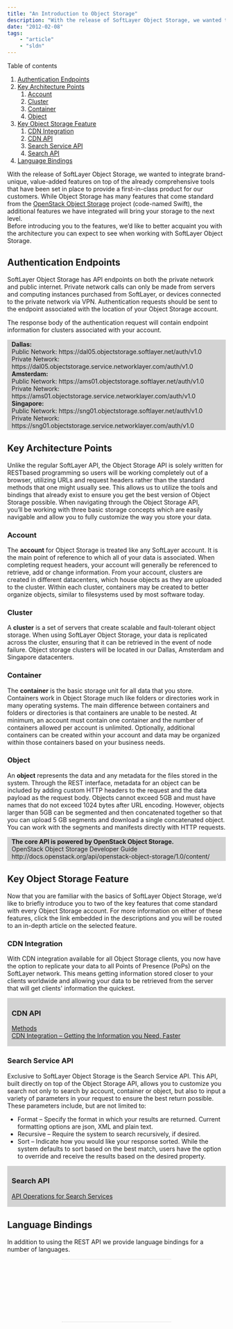 ```yaml
---
title: "An Introduction to Object Storage"
description: "With the release of SoftLayer Object Storage, we wanted to integrate brand-unique, value-added features on top of the already comprehensive tools that have been set in place to provide a first-in-class product for our customers. While Object Storage has many features that come standard from the <a href="http://openstack.org/projects/storage/">OpenStack Object Storage</a> project (code-named Swift), the additional features we have integrated will bring your storage to the next level."
date: "2012-02-08"
tags:
    - "article"
    - "sldn"
---
```


<script type="text/javascript">toc_collapse=0;</script><div class="toc" id="toc12">
<div class="toc-title">Table of contents<span class="toc-toggle-message">&nbsp;</span></div>
<div class="toc-list">
<ol>
<li class="toc-level-1"><a href="#Authentication_Endpoints">Authentication Endpoints</a></li>
<li class="toc-level-1"><a href="#Key_Architecture_Points">Key Architecture Points</a>
<ol>
<li class="toc-level-2"><a href="#Account">Account</a></li>
<li class="toc-level-2"><a href="#Cluster">Cluster</a></li>
<li class="toc-level-2"><a href="#Container">Container</a></li>
<li class="toc-level-2"><a href="#Object">Object</a></li>
</ol>
</li>
<li class="toc-level-1"><a href="#Key_Object_Storage_Feature">Key Object Storage Feature</a>
<ol>
<li class="toc-level-2"><a href="#CDN_Integration">CDN Integration</a></li>
<li class="toc-level-2"><a href="#CDN_API">CDN API</a></li>
<li class="toc-level-2"><a href="#Search_Service_API">Search Service API</a></li>
<li class="toc-level-2"><a href="#Search_API">Search API</a></li>
</ol>
</li>
<li class="toc-level-1"><a href="#Language_Bindings">Language Bindings</a></li>
</ol>
</div>
</div>
<p>With the release of SoftLayer Object Storage, we wanted to integrate brand-unique, value-added features on top of the already comprehensive tools that have been set in place to provide a first-in-class product for our customers. While Object Storage has many features that come standard from the <a href="http://openstack.org/projects/storage/">OpenStack Object Storage</a> project (code-named Swift), the additional features we have integrated will bring your storage to the next level.<br />
Before introducing you to the features, we’d like to better acquaint you with the architecture you can expect to see when working with SoftLayer Object Storage.</p>
<h2 id="Authentication_Endpoints">Authentication Endpoints</h2>
<p>SoftLayer Object Storage has API endpoints on both the private network and public internet. Private network calls can only be made from servers and computing instances purchased from SoftLayer, or devices connected to the private network via VPN. Authentication requests should be sent to the endpoint associated with the location of your Object Storage account.</p>
<p>The response body of the authentication request will contain endpoint information for clusters associated with your account.</p>
<div style="background-color: #D3D3D3; padding: 2px 10px;">
<strong>Dallas:</strong><br />
    Public Network: https://dal05.objectstorage.softlayer.net/auth/v1.0<br />
    Private Network: https://dal05.objectstorage.service.networklayer.com/auth/v1.0<br />
<strong>Amsterdam:</strong><br />
    Public Network: https://ams01.objectstorage.softlayer.net/auth/v1.0<br />
    Private Network: https://ams01.objectstorage.service.networklayer.com/auth/v1.0<br />
<strong>Singapore:</strong><br />
    Public Network: https://sng01.objectstorage.softlayer.net/auth/v1.0<br />
    Private Network: https://sng01.objectstorage.service.networklayer.com/auth/v1.0
</div>
<h2 id="Key_Architecture_Points">Key Architecture Points</h2>
<p>Unlike the regular SoftLayer API, the Object Storage API is solely written for RESTbased programming so users will be working completely out of a browser, utilizing URLs and request headers rather than the standard methods that one might usually see. This allows us to utilize the tools and bindings that already exist to ensure you get the best version of Object Storage possible. When navigating through the Object Storage API,<br />
you’ll be working with three basic storage concepts which are easily navigable and allow you to fully customize the way you store your data.</p>
<h3 id="Account">Account</h3>
<p>The <b>account</b> for Object Storage is treated like any SoftLayer account. It is the main point of reference to which all of your data is associated. When completing request headers, your account will generally be referenced to retrieve, add or change information. From your account, clusters are created in different datacenters, which house objects as they are uploaded to the cluster.  Within each cluster, containers may be created to better organize objects, similar to filesystems used by most software today.</p>
<h3 id="Cluster">Cluster</h3>
<p>A <b>cluster</b> is a set of servers that create scalable and fault-tolerant object storage. When using SoftLayer Object Storage, your data is replicated across the cluster, ensuring that it can be retrieved in the event of node failure. Object storage clusters will be located in our Dallas, Amsterdam and Singapore datacenters.</p>
<h3 id="Container">Container</h3>
<p>The <b>container</b> is the basic storage unit for all data that you store. Containers work in Object Storage much like folders or directories work in many operating systems. The main difference between containers and folders or directories is that containers are unable to be nested. At minimum, an account must contain one container and the number of containers allowed per account is unlimited. Optionally, additional containers can be created within your account and data may be organized within those containers based on your business needs.</p>
<h3 id="Object">Object</h3>
<p>An <b>object</b> represents the data and any metadata for the files stored in the system. Through the REST interface, metadata for an object can be included by adding custom HTTP headers to the request and the data payload as the request body. Objects cannot exceed 5GB and must have names that do not exceed 1024 bytes after URL encoding. However, objects larger than 5GB can be segmented and then concatenated together so that you can upload 5 GB segments and download a single concatenated object. You can work with the segments and manifests directly with HTTP requests.</p>
<div style="background-color: #D3D3D3; padding: 2px 10px;">
<b>The core API is powered by OpenStack Object Storage.</b><br />
OpenStack Object Storage Developer Guide<br />
http://docs.openstack.org/api/openstack-object-storage/1.0/content/
</div>
<h2 id="Key_Object_Storage_Feature">Key Object Storage Feature</h2>
<p>Now that you are familiar with the basics of SoftLayer Object Storage, we’d like to briefly introduce you to two of the key features that come standard with every Object Storage account. For more information on either of these features, click the link embedded in the descriptions and you will be routed to an in-depth article on the selected feature.</p>
<h3 id="CDN_Integration">CDN Integration</h3>
<p>With CDN integration available for all Object Storage clients, you now have the option to replicate your data to all Points of Presence (PoPs) on the SoftLayer network. This means getting information stored closer to your clients worldwide and allowing your data to be retrieved from the server that will get clients' information the quickest.</p>
<div style="background-color: #D3D3D3; padding: 2px 10px;">
<h3 id="CDN_API">CDN API</h3>
<p><a href="http://sldn.softlayer.com/reference/Object-Storage-CDN">Methods</a><br />
<a href="http://sldn.softlayer.com/article/CDN-Integration-%E2%80%93-Getting-Information-you-Need-Faster">CDN Integration – Getting the Information you Need, Faster</a>
</p></div>
<h3 id="Search_Service_API">Search Service API</h3>
<p>Exclusive to SoftLayer Object Storage is the Search Service API. This API, built directly on top of the Object Storage API, allows you to customize you search not only to search by account, container or object, but also to input a variety of parameters in your request to ensure the best return possible. These parameters include, but are not limited to:</p>
<ul>
<li>Format – Specify the format in which your results are returned.  Current formatting options are json, XML and plain text.</li>
<li>Recursive – Require the system to search recursively, if desired.</li>
<li>Sort – Indicate how you would like your response sorted.  While the system defaults to sort based on the best match, users have the option to override and receive the results based on the desired property.</li>
</ul>
<div style="background-color: #D3D3D3; padding: 2px 10px;">
<h3 id="Search_API">Search API</h3>
<p><a href="http://sldn.softlayer.com/article/API-Operations-Search-Services">API Operations for Search Services</a>
</p></div>
<h2 id="Language_Bindings">Language Bindings</h2>
<p>In addition to using the REST API we provide language bindings for a number of languages.</p>
<style type="text/css">
ul.languageList {
    background: none repeat scroll 0 0 transparent;
    border-bottom: 1px dotted #CCCCCC;
    border-top: 1px dotted #CCCCCC;
    padding: 10px;
}
ul.languageList li {
    display: inline;
    list-style-type: none;
    margin-right: 23px;
}
ul.languageList li a:hover {
    opacity: 0.5;
}
ul.languageList li a {
    display: inline-block;
    height: 60px;
    overflow: hidden;
    text-indent: -9999em;
    width: 48px;
}
ul.languageList li.csharp a {
    background: url("/sites/all/themes/sldn_theme/images/docCSharp.png") no-repeat scroll 0 0 transparent;
}
ul.languageList li.perl a {
    background: url("/sites/all/themes/sldn_theme/images/docPerl.png") no-repeat scroll 0 0 transparent;
}
ul.languageList li.php a {
    background: url("/sites/all/themes/sldn_theme/images/docPHP.png") no-repeat scroll 0 0 transparent;
}
ul.languageList li.python a {
    background: url("/sites/all/themes/sldn_theme/images/docPython.png") no-repeat scroll 0 0 transparent;
}
ul.languageList li.ruby a {
    background: url("/sites/all/themes/sldn_theme/images/docRuby.png") no-repeat scroll 0 0 transparent;
}
ul.languageList li.vbnet a {
    background: url("/sites/all/themes/sldn_theme/images/docVBNet.png") no-repeat scroll 0 0 transparent;
}
ul.languageList li.java a {background: url("/sites/all/themes/sldn_theme/images/docJava.png") no-repeat scroll 0 0 transparent;}
</style>
<div style="margin: 0px auto; width: 50%">
<ul class="languageList">
<li class="php"><a href="https://github.com/softlayer/softlayer-object-storage-php"></a></li>
<li class="python"><a href="https://github.com/softlayer/softlayer-object-storage-python"></a></li>
<li class="ruby"><a href="https://github.com/softlayer/softlayer-object-storage-ruby"></a></li>
<li class="java"><a href="https://github.com/softlayer/softlayer-object-storage-java"></a></li>
</ul>
</div>